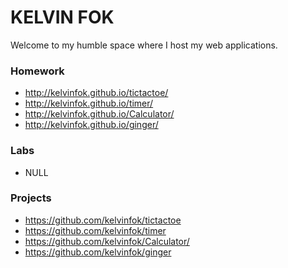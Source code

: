 # KELVIN FOK

Welcome to my humble space where I host my web applications.

### Homework
* http://kelvinfok.github.io/tictactoe/
* http://kelvinfok.github.io/timer/
* http://kelvinfok.github.io/Calculator/
* http://kelvinfok.github.io/ginger/

### Labs
* NULL

### Projects
* https://github.com/kelvinfok/tictactoe
* https://github.com/kelvinfok/timer
* https://github.com/kelvinfok/Calculator/
* https://github.com/kelvinfok/ginger
